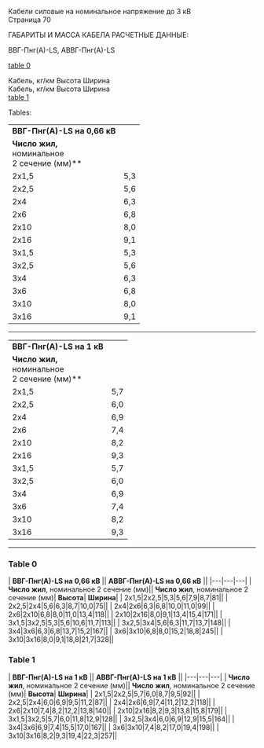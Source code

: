 Кабели силовые на номинальное напряжение до 3 кВ  
Страница 70  

ГАБАРИТЫ И МАССА КАБЕЛА РАСЧЕТНЫЕ ДАННЫЕ:

ВВГ-Пнг(А)-LS, АВВГ-Пнг(А)-LS

[table 0](#47477ae5-cd53-4e39-915f-ef2171ddcddc)

Кабель, кг/км Высота Ширина  
Кабель, кг/км Высота Ширина  
[table 1](#042b69d0-0f80-4196-9474-be0023f755d2)  

Tables:
 
| | |
|-|-|
|**ВВГ-Пнг(А)-LS на 0,66 кВ**||
|**Число жил,**<br>номинальное<br>2 сечение (мм)**||Расчетные размеры кабеля, мм Расчетная масса|
|2х1,5|5,3|7,9|81||
|2х2,5|5,6|8,7|75||
|2х4|6,3|10,0|99||
|2х6|6,8|11,0|118||
|2х10|8,0|13,4|171||
|2х16|9,1|15,4|229||
|3х1,5|5,3|10,6|113||
|3х2,5|5,6|11,7|148||
|3х4|6,3|13,7|138||
|3х6|6,8|15,2|167||
|3х10|8,0|18,8|245||
|3х16|9,1|21,7|328||

---

| | |
|-|-|
|**ВВГ-Пнг(А)-LS на 1 кВ**||
|**Число жил,**<br>номинальное<br>2 сечение (мм)**||Расчетные размеры кабеля, мм Расчетная масса|
|2х1,5|5,7|8,7|92||
|2х2,5|6,0|9,5|87||
|2х4|6,9|11,2|118||
|2х6|7,4|12,2|140||
|2х10|8,2|13,8|179||
|2х16|9,3|15,8|238||
|3х1,5|5,7|11,8|128||
|3х2,5|6,0|12,9|121||
|3х4|6,9|15,5|167||
|3х6|7,4|17,0|198||
|3х10|8,2|19,4|257||
|3х16|9,3|22,3|342||

---
### Table 0

| **ВВГ-Пнг(А)-LS на 0,66 кВ** || **АВВГ-Пнг(А)-LS на 0,66 кВ** ||
|---|---|---|
| **Число жил**, номинальное 2 сечение (мм)|| **Число жил**, номинальное 2 сечение (мм)| **Высота**| **Ширина**|
| 2х1,5|2х2,5|5,3|5,6|7,9|8,7|81||
| 2х2,5|2х4|5,6|6,3|8,7|10,0|75||
| 2х4|2х6|6,3|6,8|10,0|11,0|99||
| 2х6|2х10|6,8|8,0|11,0|13,4|118||
| 2х10|2х16|8,0|9,1|13,4|15,4|171||
| 3х1,5|3х2,5|5,3|5,6|10,6|11,7|113||
| 3х2,5|3х4|5,6|6,3|11,7|13,7|148||
| 3х4|3х6|6,3|6,8|13,7|15,2|167||
| 3х6|3х10|6,8|8,0|15,2|18,8|245||
| 3х10|3х16|8,0|9,1|18,8|21,7|328||


### Table 1

| **ВВГ-Пнг(А)-LS на 1 кВ** || **АВВГ-Пнг(А)-LS на 1 кВ** ||
|---|---|---|
| **Число жил**, номинальное 2 сечение (мм)|| **Число жил**, номинальное 2 сечение (мм)| **Высота**| **Ширина**|
| 2х1,5|2х2,5|5,7|6,0|8,7|9,5|92||
| 2х2,5|2х4|6,0|6,9|9,5|11,2|87||
| 2х4|2х6|6,9|7,4|11,2|12,2|118||
| 2х6|2х10|7,4|8,2|12,2|13,8|140||
| 2х10|2х16|8,2|9,3|13,8|15,8|179||
| 3х1,5|3х2,5|5,7|6,0|11,8|12,9|128||
| 3х2,5|3х4|6,0|6,9|12,9|15,5|164||
| 3х4|3х6|6,9|7,4|15,5|17,0|167||
| 3х6|3х10|7,4|8,2|17,0|19,4|198||
| 3х10|3х16|8,2|9,3|19,4|22,3|257||